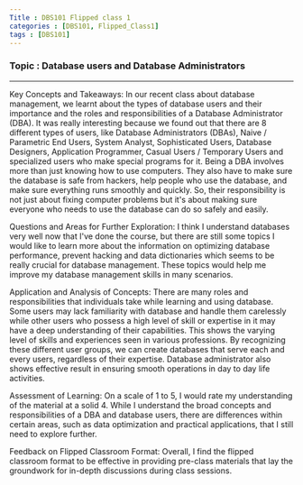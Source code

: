```yaml
---
Title : DBS101 Flipped class 1 
categories : [DBS101, Flipped_Class1]
tags : [DBS101]
---
```


### Topic : Database users and Database Administrators
----
Key Concepts and Takeaways:
In our recent class about database management, we learnt about the types of database users and their importance and the roles and responsibilities of a Database Administrator (DBA). It was really interesting because we found out that there are 8 different types of users, like Database Administrators (DBAs), Naive / Parametric End Users, System Analyst, Sophisticated Users, Database Designers, Application Programmer, Casual Users / Temporary Users and specialized users who make special programs for it. Being a DBA involves more than just knowing how to use computers. They also have to make sure the database is safe from hackers, help people who use the database, and make sure everything runs smoothly and quickly. So, their responsibility is  not just about fixing computer problems but it's about making sure everyone who needs to use the database can do so safely and easily.

Questions and Areas for Further Exploration:
I think I understand databases very well now that I've done the course, but there are still some topics I would like to learn more about the information on optimizing database performance, prevent hacking and data dictionaries which seems to be really crucial for database management. These topics would help me improve my database management skills in many scenarios.

Application and Analysis of Concepts:
There are many roles and responsibilities that individuals take while learning and using database. Some users may lack familiarity with database and handle them carelessly while other users who possess a high level of skill or expertise in it may have a deep understanding of their capabilities. This shows the varying level of skills and experiences seen in various professions. By recognizing these different user groups, we can create databases that serve each and every users, regardless of their expertise. Database administrator also shows effective result in ensuring smooth operations in day to day life activities.

Assessment of Learning:
On a scale of 1 to 5, I would rate my understanding of the material at a solid 4. While I understand the broad concepts and responsibilities of a DBA and database users, there are differences within certain areas, such as data optimization and practical applications, that I still need to explore further.

Feedback on Flipped Classroom Format:
Overall, I find the flipped classroom format to be effective in providing pre-class materials that lay the groundwork for in-depth discussions during class sessions. 